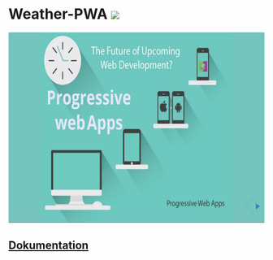 

 # Weather-PWA <img src="https://travis-ci.org/FelixSchubi/Weather-PWA.svg?branch=master">

<img src="images/dev.jpg" alt="alt text" width="850" height="375">

## [Dokumentation](Dokumentation.md) <br/>
